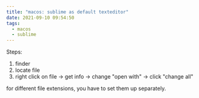 ```yaml
---
title: "macos: sublime as default texteditor"
date: 2021-09-10 09:54:50
tags:
  - macos
  - sublime
---
```


Steps:

1. finder
2. locate file
3. right click on file -> get info -> change "open with" -> click "change all"

for different file extensions, you have to set them up separately.
